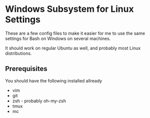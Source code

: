 # Windows Subsystem for Linux Settings

These are a few config files to make it easier for me to use the same settings
for Bash on Windows on several machines.

It should work on regular Ubuntu as well, and probably most Linux distributions.

## Prerequisites

You should have the following installed allready

* vim
* git
* zsh - probably oh-my-zsh
* tmux
* mc
